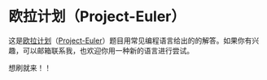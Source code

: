 # 欧拉计划（Project-Euler）
这是[欧拉计划](https://pe-cn.github.io/problems/)（[Project-Euler](https://projecteuler.net/)）题目用常见编程语言给出的的解答。如果你有兴趣，可以邮箱联系我，也欢迎你用一种新的语言进行尝试。

想刷就来！！
